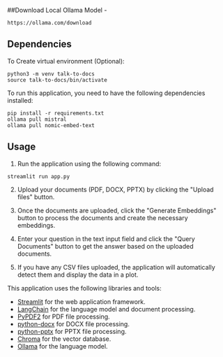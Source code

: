 ##Download Local Ollama Model - 
```
https://ollama.com/download
```

## Dependencies

To Create virtual environment (Optional):

```
python3 -m venv talk-to-docs
source talk-to-docs/bin/activate
```

To run this application, you need to have the following dependencies installed:

```
pip install -r requirements.txt
ollama pull mistral
ollama pull nomic-embed-text
```


## Usage

1. Run the application using the following command:
```
streamlit run app.py
```
2. Upload your documents (PDF, DOCX, PPTX) by clicking the "Upload files" button.

3. Once the documents are uploaded, click the "Generate Embeddings" button to process the documents and create the necessary embeddings.

4. Enter your question in the text input field and click the "Query Documents" button to get the answer based on the uploaded documents.

5. If you have any CSV files uploaded, the application will automatically detect them and display the data in a plot.



This application uses the following libraries and tools:

- [Streamlit](https://streamlit.io/) for the web application framework.
- [LangChain](https://langchain.com/) for the language model and document processing.
- [PyPDF2](https://pypi.org/project/PyPDF2/) for PDF file processing.
- [python-docx](https://python-docx.readthedocs.io/) for DOCX file processing.
- [python-pptx](https://python-pptx.readthedocs.io/) for PPTX file processing.
- [Chroma](https://www.trychroma.com/) for the vector database.
- [Ollama](https://www.anthropic.com/models) for the language model.
